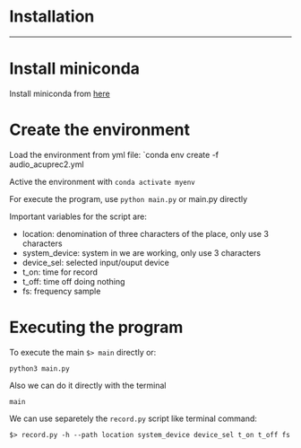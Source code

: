 # Installation
---

# Install miniconda
Install miniconda from [here](https://docs.anaconda.com/miniconda/miniconda-install/)

# Create the environment
Load the environment from yml file: `conda env create -f audio_acuprec2.yml 

Active the environment with `conda activate myenv`

For execute the program, use `python main.py` or main.py directly

Important variables for the script are:
- location: denomination of three characters of the place, only use 3 characters
- system_device: system in we are working, only use 3 characters
- device_sel: selected input/ouput device
- t_on: time for record
- t_off: time off doing nothing
- fs: frequency sample

# Executing the program

To execute the main `$> main` directly or:

```python3 main.py```

Also we can do it directly with the terminal

```main```

We can use separetely the `record.py` script like terminal command:

```$> record.py -h --path location system_device device_sel t_on t_off fs```
